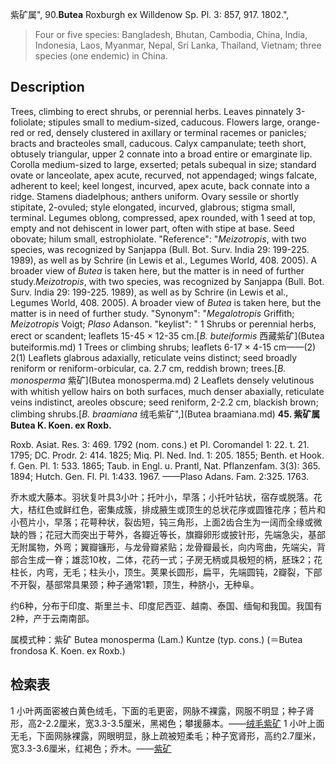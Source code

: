 紫矿属",
90.**Butea** Roxburgh ex Willdenow Sp. Pl. 3: 857, 917. 1802.",

> Four or five species: Bangladesh, Bhutan, Cambodia, China, India, Indonesia, Laos, Myanmar, Nepal, Sri Lanka, Thailand, Vietnam; three species (one endemic) in China.

## Description
Trees, climbing to erect shrubs, or perennial herbs. Leaves pinnately 3-foliolate; stipules small to medium-sized, caducous. Flowers large, orange-red or red, densely clustered in axillary or terminal racemes or panicles; bracts and bracteoles small, caducous. Calyx campanulate; teeth short, obtusely triangular, upper 2 connate into a broad entire or emarginate lip. Corolla medium-sized to large, exserted; petals subequal in size; standard ovate or lanceolate, apex acute, recurved, not appendaged; wings falcate, adherent to keel; keel longest, incurved, apex acute, back connate into a ridge. Stamens diadelphous; anthers uniform. Ovary sessile or shortly stipitate, 2-ovuled; style elongated, incurved, glabrous; stigma small, terminal. Legumes oblong, compressed, apex rounded, with 1 seed at top, empty and not dehiscent in lower part, often with stipe at base. Seed obovate; hilum small, estrophiolate.
  "Reference": "*Meizotropis*, with two species, was recognized by Sanjappa (Bull. Bot. Surv. India 29: 199-225. 1989), as well as by Schrire (in Lewis et al., Legumes World, 408. 2005). A broader view of *Butea* is taken here, but the matter is in need of further study.*Meizotropis*, with two species, was recognized by Sanjappa (Bull. Bot. Surv. India 29: 199-225. 1989), as well as by Schrire (in Lewis et al., Legumes World, 408. 2005). A broader view of *Butea* is taken here, but the matter is in need of further study.
  "Synonym": "*Megalotropis* Griffith; *Meizotropis* Voigt; *Plaso* Adanson.
  "keylist": "
1 Shrubs or perennial herbs, erect or scandent; leaflets 15-45 × 12-35 cm.[*B. buteiformis* 西藏紫矿](Butea buteiformis.md)
1 Trees or climbing shrubs; leaflets 6-17 × 4-15 cm——(2)
2(1) Leaflets glabrous adaxially, reticulate veins distinct; seed broadly reniform or reniform-orbicular, ca. 2.7 cm, reddish brown; trees.[*B. monosperma* 紫矿](Butea monosperma.md)
2 Leaflets densely velutinous with whitish yellow hairs on both surfaces, much denser abaxially, reticulate veins indistinct, areoles obscure; seed reniform, 2-2.2 cm, blackish brown; climbing shrubs.[*B. braamiana* 绒毛紫矿",](Butea braamiana.md)
**45. 紫矿属 Butea K. Koen. ex Roxb.**

Roxb. Asiat. Res. 3: 469. 1792 (nom. cons.) et Pl. Coromandel 1: 22. t. 21. 1795; DC. Prodr. 2: 414. 1825; Miq. Pl. Ned. Ind. 1: 205. 1855; Benth. et Hook. f. Gen. Pl. 1: 533. 1865; Taub. in Engl. u. Prantl, Nat. Pflanzenfam. 3(3): 365. 1894; Hutch. Gen. Fl. Pl. 1:433. 1967. ——Plaso Adans. Fam. 2:325. 1763.

乔木或大藤本。羽状复叶具3小叶；托叶小，早落；小托叶钻状，宿存或脱落。花大，桔红色或鲜红色，密集成簇，排成腋生或顶生的总状花序或圆锥花序；苞片和小苞片小，早落；花萼种状，裂齿短，钝三角形，上面2齿合生为一阔而全缘或微缺的唇；花冠大而突出于萼外，各瓣近等长，旗瓣卵形或披针形，先端急尖，基部无附属物，外弯；翼瓣镰形，与龙骨瓣紧贴；龙骨瓣最长，向内弯曲，先端尖，背部合生成一脊；雄蕊10枚，二体，花药一式；子房无柄或具极短的柄，胚珠2；花柱长，内弯，无毛；柱头小，顶生。荚果长圆形，扁平，先端圆钝，2瓣裂，下部不开裂，基部常具果颈；种子通常1颗，顶生，种脐小，无种阜。

约6种，分布于印度、斯里兰卡、印度尼西亚、越南、泰国、缅甸和我国。我国有2种，产于云南南部。

属模式种：紫矿 Butea monosperma (Lam.) Kuntze (typ. cons.) (＝Butea frondosa K. Koen. ex Roxb.)

## 检索表

1 小叶两面密被白黄色绒毛，下面的毛更密，网脉不裸露，网服不明显；种子肾形，高2-2.2厘米，宽3.3-3.5厘米，黑褐色；攀援藤本。——[绒毛紫矿](Butea%20braamiana.md)
1 小叶上面无毛，下面网脉裸露，网眼明显，脉上疏被短柔毛；种子宽肾形，高约2.7厘米，宽3.3-3.6厘米，红褐色；乔木。——[紫矿](Butea%20monosperma.md)
